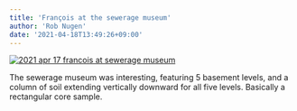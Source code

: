 ```yaml
---
title: 'François at the sewerage museum'
author: 'Rob Nugen'
date: '2021-04-18T13:49:26+09:00'
---
```


[![2021 apr 17 francois at sewerage museum](//b.robnugen.com/quests/walk-to-niigata/2021/en_route/day-03/thumbs/2021_apr_17_francois_at_sewerage_museum.jpeg)](//b.robnugen.com/quests/walk-to-niigata/2021/en_route/day-03/2021_apr_17_francois_at_sewerage_museum.jpeg)          

The sewerage museum was interesting, featuring 5 basement levels, and a column of soil extending vertically downward for all five levels.  Basically a rectangular core sample.
